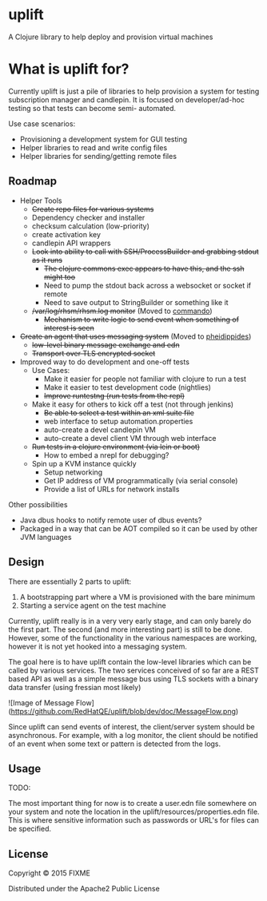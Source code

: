 # uplift

A Clojure library to help deploy and provision virtual machines

# What is uplift for?

Currently uplift is just a pile of libraries to help provision a system for testing subscription
manager and candlepin.  It is focused on developer/ad-hoc testing so that tests can become semi-
automated.

Use case scenarios:

- Provisioning a development system for GUI testing
- Helper libraries to read and write config files
- Helper libraries for sending/getting remote files


## Roadmap

- Helper Tools
  - ~~Create repo files for various systems~~
  - Dependency checker and installer
  - checksum calculation (low-priority)
  - create activation key
  - candlepin API wrappers
  - ~~Look into ability to call with SSH/ProcessBuilder and grabbing stdout as it runs~~
    - ~~The clojure commons exec appears to have this, and the ssh might too~~
    - Need to pump the stdout back across a websocket or socket if remote
    - Need to save output to StringBuilder or something like it
  - ~~/var/log/rhsm/rhsm.log monitor~~ (Moved to [commando][commando])
    - ~~Mechanism to write logic to send event when something of interest is seen~~
- ~~Create an agent that uses messaging system~~ (Moved to [pheidippides][pdd])
  - ~~low-level binary message exchange and edn~~
  - ~~Transport over TLS encrypted socket~~
- Improved way to do development and one-off tests
  - Use Cases:
    - Make it easier for people not familiar with clojure to run a test
    - Make it easier to test development code (nightlies)
	- ~~Improve runtestng (run tests from the repl)~~
  - Make it easy for others to kick off a test (not through jenkins)
    - ~~Be able to select a test within an xml suite file~~
    - web interface to setup automation.properties
    - auto-create a devel candlepin VM
    - auto-create a devel client VM through web interface
  - ~~Run tests in a clojure environment (via lein or boot)~~
    - How to embed a nrepl for debugging?
  - Spin up a KVM instance quickly
    - Setup networking
    - Get IP address of VM programmatically (via serial console)
    - Provide a list of URLs for network installs

Other possibilities
  - Java dbus hooks to notify remote user of dbus events?
  - Packaged in a way that can be AOT compiled so it can be used by other JVM languages

## Design

There are essentially 2 parts to uplift:

1. A bootstrapping part where a VM is provisioned with the bare minimum
2. Starting a service agent on the test machine

Currently, uplift really is in a very very early stage, and can only barely do the first part.
The second (and more interesting part) is still to be done.  However, some of the functionality
in the various namespaces are working, however it is not yet hooked into a messaging system.

The goal here is to have uplift contain the low-level libraries which can be called by various
services.  The two services conceived of so far are a REST based API as well as a simple message
bus using TLS sockets with a binary data transfer (using fressian most likely)

![Image of Message Flow]
(https://github.com/RedHatQE/uplift/blob/dev/doc/MessageFlow.png)

Since uplift can send events of interest, the client/server system should be asynchronous.  For
example, with a log monitor, the client should be notified of an event when some text or pattern
is detected from the logs.


## Usage

TODO:

The most important thing for now is to create a user.edn file somewhere on your system and note
the location in the uplift/resources/properties.edn file.  This is where sensitive information
such as passwords or URL's for files can be specified.

## License

Copyright © 2015 FIXME

Distributed under the Apache2 Public License

[commando]: https://github.com/rarebreed/commando
[pdd]: https://github.com/rarebreed/pheidippides
